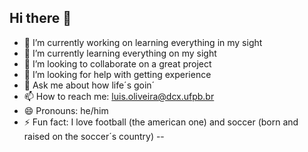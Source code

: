## Hi there 👋
- 🔭 I’m currently working on learning everything in my sight
- 🌱 I’m currently learning everything on my sight
- 👯 I’m looking to collaborate on a great project
- 🤔 I’m looking for help with getting experience
- 💬 Ask me about how life´s goin´
- 📫 How to reach me: luis.oliveira@dcx.ufpb.br
- 😄 Pronouns: he/him
- ⚡ Fun fact: I love football (the american one) and soccer (born and raised on the soccer´s country) 
--
